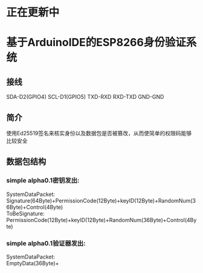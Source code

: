 # 正在更新中
# 基于ArduinoIDE的ESP8266身份验证系统
## 接线
SDA-D2(GPIO4)
SCL-D1(GPIO5)
TXD-RXD
RXD-TXD
GND-GND
## 简介
使用Ed25519签名来核实身份以及数据包是否被篡改，从而使简单的权限码能够比较安全
## 数据包结构
### simple alpha0.1密钥发出:
SystemDataPacket:  
Signature(64Byte)+PermissionCode(12Byte)+keyID(12Byte)+RandomNum(36Byte)+Control(4Byte)  
ToBeSignature:  
PermissionCode(12Byte)+keyID(12Byte)+RandomNum(36Byte)+Control(4Byte)
### simple alpha0.1验证器发出:
SystemDataPacket:  
EmptyData(36Byte)+
